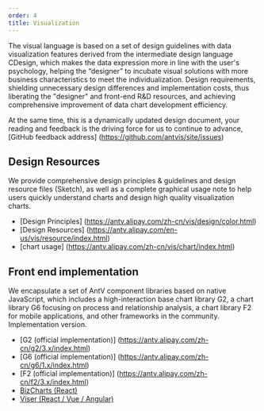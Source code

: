 ```yaml
---
order: 4
title: Visualization
---
```


The visual language is based on a set of design guidelines with data visualization features derived from the intermediate design language CDesign, which makes the data expression more in line with the user's psychology, helping the “designer” to incubate visual solutions with more business characteristics to meet the individualization. Design requirements, shielding unnecessary design differences and implementation costs, thus liberating the "designer" and front-end R&D resources, and achieving comprehensive improvement of data chart development efficiency.

At the same time, this is a dynamically updated design document, your reading and feedback is the driving force for us to continue to advance, [GitHub feedback address] (https://github.com/antvis/site/issues)

## Design Resources

We provide comprehensive design principles & guidelines and design resource files (Sketch), as well as a complete graphical usage note to help users quickly understand charts and design high quality visualization charts.

- [Design Principles] (https://antv.alipay.com/zh-cn/vis/design/color.html)
- [Design Resources] (https://antv.alipay.com/en-us/vis/resource/index.html)
- [chart usage] (https://antv.alipay.com/zh-cn/vis/chart/index.html)

## Front end implementation

We encapsulate a set of AntV component libraries based on native JavaScript, which includes a high-interaction base chart library G2, a chart library G6 focusing on process and relationship analysis, a chart library F2 for mobile applications, and other frameworks in the community. Implementation version.

- [G2 (official implementation)] (https://antv.alipay.com/zh-cn/g2/3.x/index.html)
- [G6 (official implementation)] (https://antv.alipay.com/zh-cn/g6/1.x/index.html)
- [F2 (official implementation)] (https://antv.alipay.com/zh-cn/f2/3.x/index.html)
- [BizCharts (React)](https://alibaba.github.io/BizCharts/)
- [Viser (React / Vue / Angular)](https://viserjs.github.io/)
